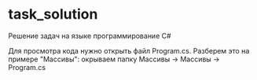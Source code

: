 # task_solution
Решение задач на языке программирование C#

Для просмотра кода нужно открыть файл Program.cs. Разберем это на примере "Массивы": окрываем папку Массивы -> Массивы -> Program.cs
